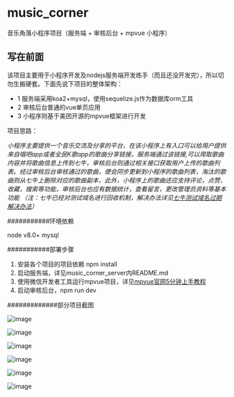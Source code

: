 # music_corner
音乐角落小程序项目（服务端 + 审核后台 + mpvue 小程序）

## 写在前面
该项目主要用于小程序开发及nodejs服务端开发练手（而且还没开发完），所以切勿生搬硬套。下面先说下项目的整体架构：
* 1 服务端采用koa2+mysql，使用sequelize.js作为数据库orm工具
* 2 审核后台普通的vue单页应用
* 3 小程序则基于美团开源的mpvue框架进行开发

项目思路：

 *小程序主要提供一个音乐交流及分享的平台，在该小程序上有入口可以给用户提供来自唱吧app或者全民K歌app的歌曲分享链接，服务端通过该链接,可以爬取歌曲内容并将歌曲信息上传到七牛，审核后台则通过相关接口获取用户上传的歌曲列表。经过审核后台审核通过的歌曲，便会同步更新到小程序的歌曲列表，淘汰的歌曲则从七牛上删除对应的歌曲副本，此外，小程序上的歌曲还应支持评论，点赞，收藏，搜索等功能，审核后台也应有数据统计，查看留言，更改管理员资料等基本功能
 （注：七牛已经对测试域名进行回收机制，解决办法详见[七牛测试域名过期解决办法](https://github.com/qiniu/qshell/issues/188)）*
 
 ###########环境依赖
 
 node v8.0+
 mysql
 
 ###########部署步骤
 
1. 安装各个项目的项目依赖
npm install
2. 启动服务端，详见music_corner_server内README.md
3. 使用微信开发者工具运行mpvue项目，详见[mpvue官网5分钟上手教程](http://mpvue.com/mpvue/quickstart/)
4. 启动审核后台，npm run dev

#############部分项目截图

![image](https://user-images.githubusercontent.com/27771964/49151143-1168a400-f34a-11e8-8f3e-d06144017aab.png)

![image](https://user-images.githubusercontent.com/27771964/49151194-35c48080-f34a-11e8-9119-288a39229a12.png)

![image](https://user-images.githubusercontent.com/27771964/49151207-41b04280-f34a-11e8-9cf8-fbbf1a5a8ebe.png)

![image](https://user-images.githubusercontent.com/27771964/49151245-5f7da780-f34a-11e8-9ac4-473e285d44dd.png)

![image](https://user-images.githubusercontent.com/27771964/49151269-6e645a00-f34a-11e8-9f6f-c73b25901dd2.png)

![image](https://user-images.githubusercontent.com/27771964/49151303-8340ed80-f34a-11e8-8c06-5b670f4c5826.png)
